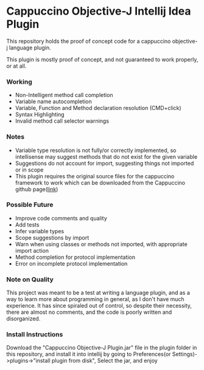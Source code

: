 # Cappuccino Objective-J Intellij Idea Plugin
This repository holds the proof of concept code for a cappuccino objective-j language plugin.

This plugin is mostly proof of concept, and not guaranteed to work properly, or at all.

### Working
- Non-Intelligent method call completion
- Variable name autocompletion
- Variable, Function and Method declaration resolution (CMD+click)
- Syntax Highlighting
- Invalid method call selector warnings

### Notes
- Variable type resolution is not fully/or correctly implemented, 
so intellisense may suggest methods that do not exist for the given variable
- Suggestions do not account for import, suggesting things not imported or in scope
- This plugin requires the original source files for the cappuccino framework to work which can be downloaded
  from the Cappuccino github page([link](https://github.com/cappuccino/cappuccino "Cappuccino's GitHub Page"))

### Possible Future
- Improve code comments and quality
- Add tests
- Infer variable types
- Scope suggestions by import
- Warn when using classes or methods not imported, with appropriate import action
- Method completion for protocol implementation
- Error on incomplete protocol implementation

### Note on Quality
This project was meant to be a test at writing a language plugin, and as a way to learn
more about programming in general, as I don't have much experience. 
It has since spiraled out of control, so despite their necessity, 
there are almost no comments, and the code is poorly written and disorganized.

### Install Instructions
Download the "Cappuccino Objective-J Plugin.jar" file in the plugin folder in this repository, and install it into intellij by going to Preferences(or Settings)->plugins->"install plugin from disk", Select the jar, and enjoy